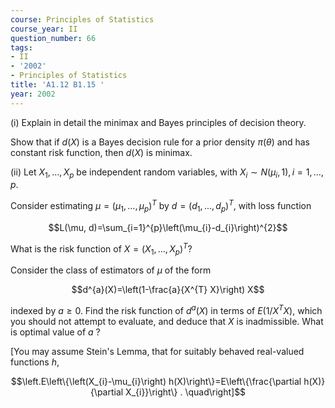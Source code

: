 ```yaml
---
course: Principles of Statistics
course_year: II
question_number: 66
tags:
- II
- '2002'
- Principles of Statistics
title: 'A1.12 B1.15 '
year: 2002
---
```



(i) Explain in detail the minimax and Bayes principles of decision theory.

Show that if $d(X)$ is a Bayes decision rule for a prior density $\pi(\theta)$ and has constant risk function, then $d(X)$ is minimax.

(ii) Let $X_{1}, \ldots, X_{p}$ be independent random variables, with $X_{i} \sim N\left(\mu_{i}, 1\right), i=1, \ldots, p$.

Consider estimating $\mu=\left(\mu_{1}, \ldots, \mu_{p}\right)^{T}$ by $d=\left(d_{1}, \ldots, d_{p}\right)^{T}$, with loss function

$$L(\mu, d)=\sum_{i=1}^{p}\left(\mu_{i}-d_{i}\right)^{2}$$

What is the risk function of $X=\left(X_{1}, \ldots, X_{p}\right)^{T} ?$

Consider the class of estimators of $\mu$ of the form

$$d^{a}(X)=\left(1-\frac{a}{X^{T} X}\right) X$$

indexed by $a \geqslant 0$. Find the risk function of $d^{a}(X)$ in terms of $E\left(1 / X^{T} X\right)$, which you should not attempt to evaluate, and deduce that $X$ is inadmissible. What is optimal value of $a$ ?

[You may assume Stein's Lemma, that for suitably behaved real-valued functions $h$,

$$\left.E\left\{\left(X_{i}-\mu_{i}\right) h(X)\right\}=E\left\{\frac{\partial h(X)}{\partial X_{i}}\right\} . \quad\right]$$